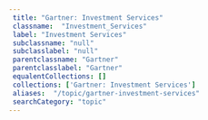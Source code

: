 ```yaml
--- 
 title: "Gartner: Investment Services" 
 classname:  "Investment_Services" 
 label: "Investment Services" 
 subclassname: "null" 
 subclasslabel: "null" 
 parentclassname: "Gartner" 
 parentclasslabel: "Gartner" 
 equalentCollections: [] 
 collections: ['Gartner: Investment Services']
 aliases:  "/topic/gartner-investment-services"  
 searchCategory: "topic" 
---
```

